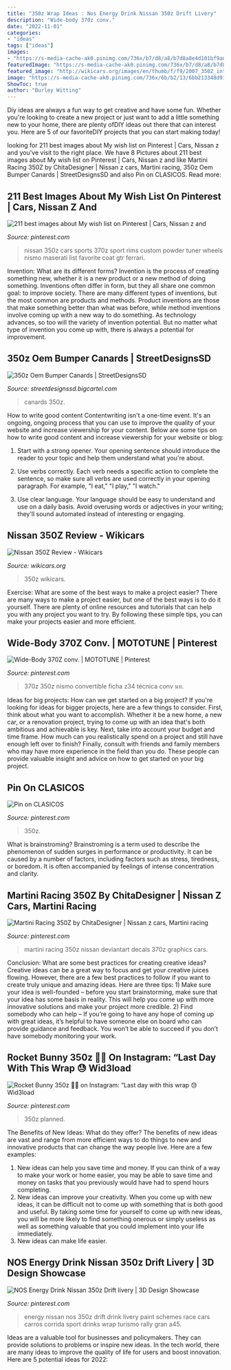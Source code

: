 ```yaml
---
title: "350z Wrap Ideas : Nos Energy Drink Nissan 350z Drift Livery"
description: "Wide-body 370z conv."
date: "2022-11-01"
categories:
- "ideas"
tags: ["ideas"]
images:
- "https://s-media-cache-ak0.pinimg.com/736x/b7/d8/a8/b7d8a8e4d101bf9ad32d0cb0f2067193.jpg"
featuredImage: "https://s-media-cache-ak0.pinimg.com/736x/b7/d8/a8/b7d8a8e4d101bf9ad32d0cb0f2067193.jpg"
featured_image: "http://wikicars.org/images/en/thumb/f/f9/2007_350Z_interior.jpg/700px-2007_350Z_interior.jpg"
image: "https://s-media-cache-ak0.pinimg.com/736x/6b/b2/13/6bb213348d916e69d32e097ec6377f2b.jpg"
ShowToc: true
author: "Burley Witting"
---
```



Diy ideas are always a fun way to get creative and have some fun. Whether you're looking to create a new project or just want to add a little something new to your home, there are plenty ofDIY ideas out there that can interest you. Here are 5 of our favoriteDIY projects that you can start making today!

	

		
looking for 211 best images about My wish list on Pinterest | Cars, Nissan z and you've visit to the right place. We have 8 Pictures about 211 best images about My wish list on Pinterest | Cars, Nissan z and like Martini Racing 350Z by ChitaDesigner | Nissan z cars, Martini racing, 350z Oem Bumper Canards | StreetDesignsSD and also Pin on CLASICOS. Read more:
		
    
## 211 Best Images About My Wish List On Pinterest | Cars, Nissan Z And

<img loading=lazy src="https://s-media-cache-ak0.pinimg.com/736x/b7/d8/a8/b7d8a8e4d101bf9ad32d0cb0f2067193.jpg" onerror="this.onerror=null;this.src='https://tse1.mm.bing.net/th?id=OIP.M7bIHI6ExG9QzBahVLFRNwHaE7&amp;pid=15.1';" alt="211 best images about My wish list on Pinterest | Cars, Nissan z and">

_Source: pinterest.com_

>nissan 350z cars sports 370z sport rims custom powder tuner wheels nismo maserati list favorite coat gtr ferrari. 

	

Invention: What are its different forms?
Invention is the process of creating something new, whether it is a new product or a new method of doing something. Inventions often differ in form, but they all share one common goal: to improve society. There are many different types of inventions, but the most common are products and methods. Product inventions are those that make something better than what was before, while method inventions involve coming up with a new way to do something. As technology advances, so too will the variety of invention potential. But no matter what type of invention you come up with, there is always a potential for improvement.

    
## 350z Oem Bumper Canards | StreetDesignsSD

<img loading=lazy src="https://assets.bigcartel.com/product_images/233126402/IMG_2890+copy.jpg?auto=format&amp;fit=max&amp;w=1500" onerror="this.onerror=null;this.src='https://tse3.mm.bing.net/th?id=OIP.iYDK3fGnoyuKPtjdQ2sXJwHaE3&amp;pid=15.1';" alt="350z Oem Bumper Canards | StreetDesignsSD">

_Source: streetdesignssd.bigcartel.com_

>canards 350z. 

	

How to write good content
Contentwriting isn't a one-time event. It's an ongoing, ongoing process that you can use to improve the quality of your website and increase viewership for your content. Below are some tips on how to write good content and increase viewership for your website or blog: 
1) Start with a strong opener. Your opening sentence should introduce the reader to your topic and help them understand what you're about. 

2) Use verbs correctly. Each verb needs a specific action to complete the sentence, so make sure all verbs are used correctly in your opening paragraph. For example, "I eat," "I play," "I watch." 

3) Use clear language. Your language should be easy to understand and use on a daily basis. Avoid overusing words or adjectives in your writing; they'll sound automated instead of interesting or engaging.

    
## Nissan 350Z Review - Wikicars

<img loading=lazy src="http://wikicars.org/images/en/thumb/f/f9/2007_350Z_interior.jpg/700px-2007_350Z_interior.jpg" onerror="this.onerror=null;this.src='https://tse3.mm.bing.net/th?id=OIP.tA8SzDpaewp8ZvRGooB-8QHaFj&amp;pid=15.1';" alt="Nissan 350Z Review - Wikicars">

_Source: wikicars.org_

>350z wikicars. 

	

Exercise: What are some of the best ways to make a project easier?
There are many ways to make a project easier, but one of the best ways is to do it yourself. There are plenty of online resources and tutorials that can help you with any project you want to try. By following these simple tips, you can make your projects easier and more efficient.

    
## Wide-Body 370Z Conv. | MOTOTUNE | Pinterest

<img loading=lazy src="https://s-media-cache-ak0.pinimg.com/736x/6b/b2/13/6bb213348d916e69d32e097ec6377f2b.jpg" onerror="this.onerror=null;this.src='https://tse1.mm.bing.net/th?id=OIP.xAQChJrKQz65Zu5vytBwjAHaFj&amp;pid=15.1';" alt="Wide-Body 370Z conv. | MOTOTUNE | Pinterest">

_Source: pinterest.com_

>370z 350z nismo convertible ficha z34 técnica conv นท. 

	

Ideas for big projects: How can we get started on a big project?
If you're looking for ideas for bigger projects, here are a few things to consider. First, think about what you want to accomplish. Whether it be a new home, a new car, or a renovation project, trying to come up with an idea that's both ambitious and achievable is key. Next, take into account your budget and time frame. How much can you realistically spend on a project and still have enough left over to finish? Finally, consult with friends and family members who may have more experience in the field than you do. These people can provide valuable insight and advice on how to get started on your big project.

    
## Pin On CLASICOS

<img loading=lazy src="https://i.pinimg.com/originals/81/7a/a8/817aa8446e85dd4b16ca4fbfc8feb41e.jpg" onerror="this.onerror=null;this.src='https://tse3.mm.bing.net/th?id=OIP.2QiHLCrmfzSapUU2R3TyaQHaEK&amp;pid=15.1';" alt="Pin on CLASICOS">

_Source: pinterest.com_

>350z. 

	

What is brainstroming?
Brainstroming is a term used to describe the phenomenon of sudden surges in performance or productivity. It can be caused by a number of factors, including factors such as stress, tiredness, or boredom. It is often accompanied by feelings of intense concentration and clarity.

    
## Martini Racing 350Z By ChitaDesigner | Nissan Z Cars, Martini Racing

<img loading=lazy src="https://i.pinimg.com/originals/45/67/aa/4567aadbce3a04a409f55b096348b6ac.jpg" onerror="this.onerror=null;this.src='https://tse1.mm.bing.net/th?id=OIP.duqFElOcRnuDGBukd6XHvQHaE8&amp;pid=15.1';" alt="Martini Racing 350Z by ChitaDesigner | Nissan z cars, Martini racing">

_Source: pinterest.com_

>martini racing 350z nissan deviantart decals 370z graphics cars. 

	

Conclusion: What are some best practices for creating creative ideas?
Creative ideas can be a great way to focus and get your creative juices flowing. However, there are a few best practices to follow if you want to create truly unique and amazing ideas. Here are three tips: 1) Make sure your idea is well-founded – before you start brainstorming, make sure that your idea has some basis in reality. This will help you come up with more innovative solutions and make your project more credible. 2) Find somebody who can help – If you’re going to have any hope of coming up with great ideas, it’s helpful to have someone else on board who can provide guidance and feedback. You won’t be able to succeed if you don’t have somebody monitoring your work.

    
## Rocket Bunny 350z 🚀🐰 On Instagram: “Last Day With This Wrap 😓 Wid3load

<img loading=lazy src="https://i.pinimg.com/originals/8e/06/d4/8e06d439d061d1015c63288f5df29ace.jpg" onerror="this.onerror=null;this.src='https://tse4.mm.bing.net/th?id=OIP.xGchFsoixB_dnid9uFpGxgHaJQ&amp;pid=15.1';" alt="Rocket Bunny 350z 🚀🐰 on Instagram: “Last day with this wrap 😓 Wid3load">

_Source: pinterest.com_

>350z planned. 

	

The Benefits of New Ideas: What do they offer?
The benefits of new ideas are vast and range from more efficient ways to do things to new and innovative products that can change the way people live. Here are a few examples: 
1. New ideas can help you save time and money. If you can think of a way to make your work or home easier, you may be able to save time and money on tasks that you previously would have had to spend hours completing. 
2. New ideas can improve your creativity. When you come up with new ideas, it can be difficult not to come up with something that is both good and useful. By taking some time for yourself to come up with new ideas, you will be more likely to find something onerous or simply useless as well as something valuable that you could implement into your life immediately. 
3. New ideas can make life easier.

    
## NOS Energy Drink Nissan 350z Drift Livery | 3D Design Showcase

<img loading=lazy src="https://s-media-cache-ak0.pinimg.com/736x/72/c4/be/72c4bed651f83876206bf121f13c6771--energy-drinks-paint-schemes.jpg" onerror="this.onerror=null;this.src='https://tse4.mm.bing.net/th?id=OIP.fKwvQRv-mJatsUPbI-KikAHaFj&amp;pid=15.1';" alt="NOS Energy Drink Nissan 350z Drift livery | 3D Design Showcase">

_Source: pinterest.com_

>energy nissan nos 350z drift drink livery paint schemes race cars carros corrida sport drinks wrap turismo rally gran a45. 

	

Ideas are a valuable tool for businesses and policymakers. They can provide solutions to problems or inspire new ideas. In the tech world, there are many ideas to improve the quality of life for users and boost innovation. Here are 5 potential ideas for 2022: 

